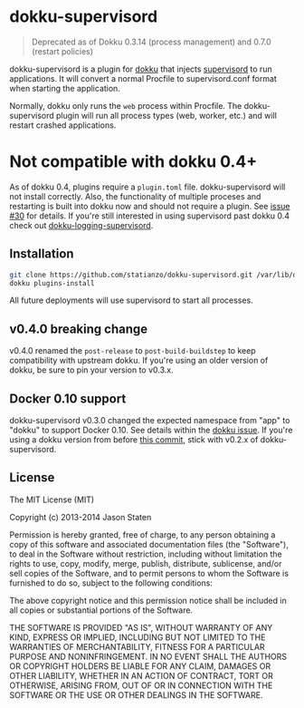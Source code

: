 # dokku-supervisord

> Deprecated as of Dokku 0.3.14 (process management) and 0.7.0 (restart policies)

dokku-supervisord is a plugin for [dokku][dokku] that injects
[supervisord][super] to run applications. It will convert a normal Procfile to
supervisord.conf format when starting the application.

Normally, dokku only runs the `web` process within Procfile. The
dokku-supervisord plugin will run all process types (web, worker, etc.) and
will restart crashed applications.

# Not compatible with dokku 0.4+

As of dokku 0.4, plugins require a `plugin.toml` file. dokku-supervisord will not install correctly. Also, the functionality of multiple proceses and restarting is built into dokku now and should not require a plugin. See [issue #30](https://github.com/statianzo/dokku-supervisord/issues/30) for details. If you're still interested in using supervisord past dokku 0.4 check out [dokku-logging-supervisord](https://github.com/sehrope/dokku-logging-supervisord).

## Installation

```sh
git clone https://github.com/statianzo/dokku-supervisord.git /var/lib/dokku/plugins/dokku-supervisord
dokku plugins-install
```

All future deployments will use supervisord to start all processes.

## v0.4.0 breaking change

v0.4.0 renamed the `post-release` to `post-build-buildstep` to keep compatibility with upstream dokku. If you're using an older version of dokku, be sure to pin your version to v0.3.x.

## Docker 0.10 support

dokku-supervisord v0.3.0 changed the expected namespace from "app" to "dokku"
to support Docker 0.10. See details within the [dokku issue][docker10]. If
you're using a dokku version from before [this commit][docker10commit], stick
with v0.2.x of dokku-supervisord.

## License

The MIT License (MIT)

Copyright (c) 2013-2014 Jason Staten

Permission is hereby granted, free of charge, to any person obtaining a copy
of this software and associated documentation files (the "Software"), to deal
in the Software without restriction, including without limitation the rights
to use, copy, modify, merge, publish, distribute, sublicense, and/or sell
copies of the Software, and to permit persons to whom the Software is
furnished to do so, subject to the following conditions:

The above copyright notice and this permission notice shall be included in
all copies or substantial portions of the Software.

THE SOFTWARE IS PROVIDED "AS IS", WITHOUT WARRANTY OF ANY KIND, EXPRESS OR
IMPLIED, INCLUDING BUT NOT LIMITED TO THE WARRANTIES OF MERCHANTABILITY,
FITNESS FOR A PARTICULAR PURPOSE AND NONINFRINGEMENT. IN NO EVENT SHALL THE
AUTHORS OR COPYRIGHT HOLDERS BE LIABLE FOR ANY CLAIM, DAMAGES OR OTHER
LIABILITY, WHETHER IN AN ACTION OF CONTRACT, TORT OR OTHERWISE, ARISING FROM,
OUT OF OR IN CONNECTION WITH THE SOFTWARE OR THE USE OR OTHER DEALINGS IN THE
SOFTWARE.

[dokku]: https://github.com/progrium/dokku
[super]: http://supervisord.org
[docker10]: https://github.com/progrium/dokku/issues/533
[docker10commit]: https://github.com/progrium/dokku/commit/2474844856ab5c53398005ebc455eb53676ac5d5
